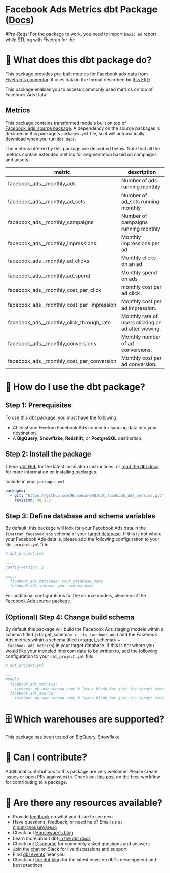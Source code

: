 # Facebook Ads Metrics dbt Package ([Docs](https://housewarehq.github.io/dbt_facebook_ads_metrics))

#Pre-Reqs!
For the package to work, you need to import ```basic ad``` report while ETLing with Fivetran for the

# 📣 What does this dbt package do?
This package provides pre-built metrics for Facebook ads data from [Fivetran's connector](https://fivetran.com/docs/applications/facebook-ads). It uses data in the format described by [this ERD](https://fivetran.com/docs/applications/facebook_ads#schemainformation).

This package enables you to access commonly used metrics on top of Facebook Ads Data

## Metrics 

This package contains transformed models built on top of [Facebook_ads_source package](https://github.com/fivetran/dbt_facebook_ads_source). A dependency on the source packages is declared in this package's `packages.yml` file, so it will automatically download when you run `dbt deps`. 

The metrics offered by this package are described below.
Note that all the metrics contain extended metrics for segmentation based on campaigns and adsets.

| **metric**                          | **description**                                                                                                                                                                                                                              |
|--------------------------------|------------------------------------------------------------------------------------------------------------------------------------------------------------------------------------------------------------------------------------------|
| facebook_ads__monthly_ads    | Number of ads running monthly                
| facebook_ads__monthly_ad_sets      | Number of ad_sets running monthly                         
| facebook_ads__monthly_campaigns    | Number of campaigns running monthly
| facebook_ads__monthly_impressions    | Monthly impressions per ad 
| facebook_ads__monthly_ad_clicks    |        Monthly clicks on an ad                                                              |
| facebook_ads__monthly_ad_spend    |  Monthly spend on ads                                     |
| facebook_ads__monthly_cost_per_click    | monthly cost per ad click                                                         |
| facebook_ads__monthly_cost_per_impression   | Monthly cost per ad impression.               |
| facebook_ads__monthly_click_through_rate   | Monthly rate of users clicking on ad after viewing.|     
| facebook_ads__monthly_conversions   | Monthly number of ad conversions.|   
| facebook_ads__monthly_cost_per_conversion   | Monthly cost per ad conversion.|   

# 🎯 How do I use the dbt package?
## Step 1: Prerequisites
To use this dbt package, you must have the following:
- At least one Fivetran Facebook Ads connector syncing data into your destination. 
- A **BigQuery**, **Snowflake**, **Redshift**, or **PostgreSQL** destination.


## Step 2: Install the package

Check [dbt Hub](https://hub.getdbt.com/) for the latest installation instructions, or [read the dbt docs](https://docs.getdbt.com/docs/package-management) for more information on installing packages.

Include in your `packages.yml`

```yaml
packages:
  - git: "https://github.com/HousewareHQ/dbt_facebook_ads_metrics.git"
    revision: v0.1.0
```

## Step 3: Define database and schema variables

By default, this package will look for your Facebook Ads data in the `fivetran_facebook_ads` schema of your [target database](https://docs.getdbt.com/docs/running-a-dbt-project/using-the-command-line-interface/configure-your-profile). If this is not where your Facebook Ads data is, please add the following configuration to your `dbt_project.yml` file:

```yml
# dbt_project.yml

...
config-version: 2

vars:
  facebook_ads_database: your_database_name
  facebook_ads_schema: your_schema_name
```

For additional configurations for the source models, please visit the [Facebook Ads source package](https://github.com/fivetran/dbt_facebook_ads_source).

## (Optional) Step 4: Change build schema
By default this package will build the Facebook Ads staging models within a schema titled (<target_schema> + `_stg_facebook_ads`) and the Facebook Ads metrics within a schema titled (<target_schema> + `_facebook_ads_metrics`) in your target database. If this is not where you would like your modeled Intercom data to be written to, add the following configuration to your `dbt_project.yml` file:

```yml
# dbt_project.yml

...
models:
  facebook_ads_metrics:
    +schema: my_new_schema_name # leave blank for just the target_schema
  facebook_ads_source:
    +schema: my_new_schema_name # leave blank for just the target_schema
```


# 🗄 Which warehouses are supported?
This package has been tested on BigQuery, Snowflake.


# 🙌 Can I contribute?

Additional contributions to this package are very welcome! Please create issues
or open PRs against `main`. Check out 
[this post](https://discourse.getdbt.com/t/contributing-to-a-dbt-package/657) 
on the best workflow for contributing to a package.


# 🏪 Are there any resources available?
- Provide [feedback](https://airtable.com/shrPHxTmfkjq3P6Eh) on what you'd like to see next
- Have questions, feedback, or need help? Email us at nipun@houseware.io
- Check out [Houseware's blog](https://www.houseware.io/blog)
- Learn more about dbt [in the dbt docs](https://docs.getdbt.com/docs/introduction)
- Check out [Discourse](https://discourse.getdbt.com/) for commonly asked questions and answers
- Join the [chat](https://slack.getdbt.com/) on Slack for live discussions and support
- Find [dbt events](https://events.getdbt.com) near you
- Check out [the dbt blog](https://blog.getdbt.com/) for the latest news on dbt's development and best practices
